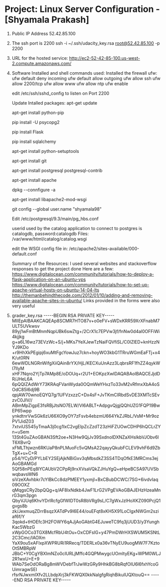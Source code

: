 Project: Linux Server Configuration  - [Shyamala Prakash]
================================
1. Public IP Address 52.42.85.100
2. The ssh port is 2200
   ssh -i ~/.ssh/udacity_key.rsa root@52.42.85.100 -p 2200
3. URL for the hosted service:
    http://ec2-52-42-85-100.us-west-2.compute.amazonaws.com/
    
4. Software Installed and shell commands used:
   Installed the firewall ufw:
     ufw default deny incoming
     ufw default allow outgoing
     ufw allow ssh
     ufw allow 2200/tcp
     ufw allow www
     ufw allow ntp
     ufw enable
     
    edit /etc/ssh/sshd_config to listen on Port 2200
     
     
   Update Intalled packages: 
    apt-get update
    
    apt-get install python-pip
    
    pip install -U psycopg2
    
    pip install Flask
    
    pip install sqlalchemy
    
    apt-get install python-setuptools
    
    apt-get install git
    
    apt-get install postgresql postgresql-contrib
    
    apt-get install apache
    
    dpkg --connfigure -a
    
    apt-get install libapache2-mod-wsgi
    
    
    git config --global user.name "shyamala98"
    
    Edit /etc/postgresql/9.3/main/pg_hbs.conf
    
    userid used by the catalog application to connect to postgres is
    catalogdb, password:catalogdb
    Files:
    /var/www/html/catalog/catalog.wsgi
    
    edit the WSGI config file in:
    /etc/apache2/sites-available/000-default.conf
    
    Summary of the Resources: 
    I used several websites and stackoverflow responses to get the project done
    Here are a few:
    https://www.digitalocean.com/community/tutorials/how-to-deploy-a-flask-application-on-an-ubuntu-vps
    https://www.digitalocean.com/community/tutorials/how-to-set-up-apache-virtual-hosts-on-ubuntu-14-04-lts
    http://themanbehindthecode.com/2012/01/10/adding-and-removing-available-apache-sites-in-ubuntu/
    Links provided in the forms were also very useful

5. grader_key.rsa
-----BEGIN RSA PRIVATE KEY-----
MIIEpAIBAAKCAQEAp8SCMR7HTO87v+o0eFV+sWDxKRR59XrXFnabM7ULT5UVkwsv
89yj1wFmBtMnmNqpUBk6swZtg+/2CrX1c7EPVw3jf/fnNw0d4al0OFFiWi4kjjkg
g+a6L16wz73EVzWc+S/j+MKs7YeXJewTzNaiFQVfiSL/C0IZlED+knHzzNYJ9KDo
+r9HhXkPEgipj6xuMtFgcYowJuz7ckn+hoyWO3kbG1TRruWGmEaFTj+x4K/ut0RN
6ewWDLNGRnWifgXiiQAin8rYX/HjL/KECXuUnAzz3LqbrsRF1fhZZ4qykWl7lIyM
xHF7Nqro2YjTp7AMp8E/oDOUq+r2U1+EOKpzXwIDAQABAoIBAQCEJjdDR/JHeL6A
6pQQIZAdWrY73KRAqFVanWyda0OQmWeYHxzTo33vM2vRfmxXbA4oSOdC85I6dj9B
qpjAW70wnoEQYQ7g/1UFVzxzzC+Dx4sF+JvTKmCIRbdSvDE3XMTcSEvzvC0JIV//
ABmMpZigpE3fsRBjJtsNO7ELW/Vl6ABLT+AdpgvQjgjQQhUZG1FQP19BwEP65wpp
ynkdtnrVwSGk6zU66XO9yOY7zFsvb4ebzmU664YkZJRbL/VsM+Mr9ozPV1JidZ03
7xtviUS545yTmaA3j0cg1lxC2vgEIpZcZzdT23zHiFZUOwCDHP6hQCLrZYn+uSem
13St4GuZAoGBAN3Sft2oe+N3Hw9QjJv39SxdnoIDXNZaXHslkbVJObv6lT6XBvrQ
xFMLThjwzn6RKUaP8nPLMuoFc5vQMsA22qayyQkubFCLEV9vhF6d9ZbTgX+u+C+R
p54/YCyD/PYLbEY2SEjAjkNBiGxv3qMbsdkZ3SS4TDqOfkE3MRCms3ejAoGBAMGd
5Qf58nPEq8lYCAUbV2CPpRj9rxXVsaVQkZJHuYgQ+eHpeBCSA97UVSbwqbavsWN6
siVzeXAvhbkr7cYlBkCc8dzPMEEY1yxmjl+BxCBubDCWC/7SG+6ivdvIaq09OOXZ
qMqgsCRy2bpQQg+q/AF8lxNdkb4JwF1LrG2VPgEVAoGBAJEHzHzeaMnrG3qm3pgn
QbyVJUq6KhvYDrlRcfgGfWIDT0sR8bVRg9sL/C7gWxJzlHoXKZ090PcjQ1gvgs8b
zk/JexmuqZDrrBsqzXATdPv9I6E44/ouEFqt8xKH5X91LoClgxNWGm2sziaf6f/Y
3qokd+tHOEfc3H2FOWY6qAJjAoGAbtG4EJuweTC9fq3jUUD3/y3YunghKac5WbzG
xWpGOCo3TGX8McfRbU4tOu+OxCDFsIG+y47PmDWrHXSWUM5KSNtL2C3Cmc/lAOXm
YaX9ou5xAFIxpXWPRURi1RRecq/TDERLx0a36vTNyEU9uogMW7F7KztoOtSMBRpW
JBbC+Y0CgYBXImNZo0cIURLjMffc4GQPMwygcUOmltyEKg+WPM0WLJ2R1wxU+E+9
WAb7SeOdORaBg8mWVDebfTrJwWzGRy9HhkBG8bRqfOIU6l6fxhYcoGUimragwSEI
rfsrNJwxmIXfv2LLbdpXrj3kFKWQX0kkNalgfgRiqhBikuIUQXtouQ==
-----END RSA PRIVATE KEY-----



    